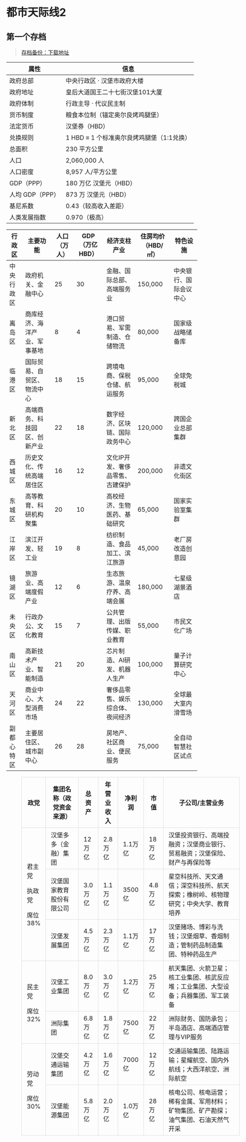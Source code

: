 # 都市天际线2

## 第一个存档

> [存档备份：下载地址]()

| 属性                      | 信息                                      |
|---------------------------|-------------------------------------------|
| 政府总部                  | 中央行政区 · 汉堡市政府大楼              |
| 政府地址                  | 皇后大道国王二十七街汉堡101大厦          |
| 政府体制                  | 行政主导 · 代议民主制                    |
| 货币制度     | 粮食本位制（锚定奥尔良烤鸡腿堡）          |
| 法定货币     | 汉堡券（HBD）                             |
| 兑换规则     | 1 HBD ≡ 1 个标准奥尔良烤鸡腿堡（1:1兑换） |
| 总面积                    | 230 平方公里                             |
| 人口                      | 2,060,000 人                             |
| 人口密度                  | 8,957 人/平方公里                        |
| GDP（PPP）                | 180 万亿 汉堡元（HBD）                   |
| 人均 GDP（PPP）           | 873 万 汉堡元（HBD）                     |
| 基尼系数                  | 0.43（较高收入差距）                     |
| 人类发展指数              | 0.970（极高）                            |

| 行政区        | 主要功能                  | 人口（万人） | GDP（万亿 HBD） | 经济支柱产业                     | 住房均价（HBD/㎡） | 特色设施                     |
|---------------|---------------------------|--------------|------------------|----------------------------------|--------------------|------------------------------|
| 中央行政区     | 政府机关、金融中心        | 25           | 30               | 金融、国际总部、高端服务业       | 150,000           | 中央银行、国际会议中心       |
| 离岛区        | 商库经济、海洋产业、军事基地 | 8            | 4                | 港口贸易、军需制造、仓储物流     | 80,000            | 国家级战略储备库             |
| 临港区        | 国际贸易、自贸区、物流中心 | 18           | 15               | 跨境电商、保税仓储、航运服务     | 95,000            | 全球免税城                   |
| 新北区        | 高端商务、科技园区、创新产业 | 22           | 18               | 数字经济、区块链、国际政务中心   | 120,000           | 跨国企业总部集群             |
| 西城区        | 历史文化、传统高端居住区   | 16           | 12               | 文化IP开发、奢侈品零售、古建保护 | 200,000           | 非遗文化街区                 |
| 东城区        | 高等教育、科研机构聚集     | 20           | 10               | 高校经济、生物医药、基础研究     | 65,000            | 国家实验室集群               |
| 江岸区        | 滨江开发、轻工业           | 19           | 8                | 纺织制造、食品加工、滨江旅游     | 45,000            | 老厂房改造创意园             |
| 镜湖区        | 旅游业、高端度假产业       | 12           | 6                | 生态旅游、温泉疗养、高端会展     | 180,000           | 七星级湖景酒店               |
| 未央区        | 行政办公、文化教育         | 15           | 7                | 公共管理、出版传媒、职业教育     | 55,000            | 市民文化广场                 |
| 南山区        | 高新技术产业、智能制造     | 21           | 20               | 芯片制造、AI研发、机器人生产     | 100,000           | 量子计算研究中心             |
| 天河区        | 商业中心、大型消费市场     | 24           | 22               | 奢侈品零售、娱乐综合体、夜间经济 | 130,000           | 全球最大室内滑雪场           |
| 副都心特区    | 主要居住区、城市副中心     | 26           | 28               | 房地产、社区商业、便民服务       | 75,000            | 全自动智慧社区试点           |

<figure class="table" style="width:114.31%;">
      <table class="ck-table-resized">
        <colgroup>
          <col style="width:7.05%;">
            <col style="width:17.47%;">
              <col style="width:6.39%;">
                <col style="width:8.3%;">
                  <col style="width:6.46%;">
                    <col style="width:6.46%;">
                      <col style="width:47.87%;">
        </colgroup>
        <thead>
          <tr>
            <th style="border:1px solid rgb(221, 221, 221);padding:6px 13px;"><strong>政党</strong>
            </th>
            <th style="border:1px solid rgb(221, 221, 221);padding:6px 13px;"><strong>集团名称（政党资金来源）</strong>
            </th>
            <th style="border:1px solid rgb(221, 221, 221);padding:6px 13px;"><strong>总资产</strong>
            </th>
            <th style="border:1px solid rgb(221, 221, 221);padding:6px 13px;"><strong>年营业收入</strong>
            </th>
            <th style="border:1px solid rgb(221, 221, 221);padding:6px 13px;"><strong>净利润</strong>
            </th>
            <th style="border:1px solid rgb(221, 221, 221);padding:6px 13px;"><strong>市值</strong>
            </th>
            <th style="border:1px solid rgb(221, 221, 221);padding:6px 13px;"><strong>子公司/主营业务</strong>
            </th>
          </tr>
        </thead>
        <tbody>
          <tr>
            <td style="border:1px solid rgb(221, 221, 221);padding:6px 13px;" rowspan="3">
              <p>君主党</p>
              <p>执政党</p>
              <p>席位38%</p>
            </td>
            <td style="border:1px solid rgb(221, 221, 221);padding:6px 13px;">汉堡多多（金融）集团</td>
            <td style="border:1px solid rgb(221, 221, 221);padding:6px 13px;">12万亿</td>
            <td style="border:1px solid rgb(221, 221, 221);padding:6px 13px;">2.8万亿</td>
            <td style="border:1px solid rgb(221, 221, 221);padding:6px 13px;">1.1万亿</td>
            <td style="border:1px solid rgb(221, 221, 221);padding:6px 13px;">18万亿</td>
            <td style="border:1px solid rgb(221, 221, 221);padding:6px 13px;">汉堡投资银行、高端投融资；汉堡商业银行、贸易融资；汉堡保险、财产与再保险等</td>
          </tr>
          <tr>
            <td style="border:1px solid rgb(221, 221, 221);padding:6px 13px;">汉堡国家教育股份有限公司</td>
            <td style="border:1px solid rgb(221, 221, 221);padding:6px 13px;">3.0万亿</td>
            <td style="border:1px solid rgb(221, 221, 221);padding:6px 13px;">1.1万亿</td>
            <td style="border:1px solid rgb(221, 221, 221);padding:6px 13px;">3500亿</td>
            <td style="border:1px solid rgb(221, 221, 221);padding:6px 13px;">4.8万亿</td>
            <td style="border:1px solid rgb(221, 221, 221);padding:6px 13px;">星空科技所、天文通信；深空科技所、航天探索；橡树岭、核物理研究；中央大学、教育培养</td>
          </tr>
          <tr>
            <td style="border:1px solid rgb(221, 221, 221);padding:6px 13px;">汉堡发展集团</td>
            <td style="border:1px solid rgb(221, 221, 221);padding:6px 13px;">4.5万亿</td>
            <td style="border:1px solid rgb(221, 221, 221);padding:6px 13px;">2.3万亿</td>
            <td style="border:1px solid rgb(221, 221, 221);padding:6px 13px;">1.1万亿</td>
            <td style="border:1px solid rgb(221, 221, 221);padding:6px 13px;">17万亿</td>
            <td style="border:1px solid rgb(221, 221, 221);padding:6px 13px;">汉堡赌场、博彩与洗钱；汉堡烟草、香烟制造；管制药品制造集团、特种药品生产</td>
          </tr>
          <tr>
            <td style="border:1px solid rgb(221, 221, 221);padding:6px 13px;" rowspan="2">
              <p>民主党</p>
              <p>席位32%</p>
            </td>
            <td style="border:1px solid rgb(221, 221, 221);padding:6px 13px;">汉堡工业集团</td>
            <td style="border:1px solid rgb(221, 221, 221);padding:6px 13px;">8.0万亿</td>
            <td style="border:1px solid rgb(221, 221, 221);padding:6px 13px;">3.0万亿</td>
            <td style="border:1px solid rgb(221, 221, 221);padding:6px 13px;">1.2万亿</td>
            <td style="border:1px solid rgb(221, 221, 221);padding:6px 13px;">25万亿</td>
            <td style="border:1px solid rgb(221, 221, 221);padding:6px 13px;">航天集团、火箭卫星；核工业集团、核武反应堆；工业集团、大型设备；兵器集团、军工装备</td>
          </tr>
          <tr>
            <td style="border:1px solid rgb(221, 221, 221);padding:6px 13px;">洲际集团</td>
            <td style="border:1px solid rgb(221, 221, 221);padding:6px 13px;">6.8万亿</td>
            <td style="border:1px solid rgb(221, 221, 221);padding:6px 13px;">1.8万亿</td>
            <td style="border:1px solid rgb(221, 221, 221);padding:6px 13px;">7500亿</td>
            <td style="border:1px solid rgb(221, 221, 221);padding:6px 13px;">22万亿</td>
            <td style="border:1px solid rgb(221, 221, 221);padding:6px 13px;">洲际财务、国防承包；半岛酒店、高端酒店管理与VIP服务</td>
          </tr>
          <tr>
            <td style="border:1px solid rgb(221, 221, 221);padding:6px 13px;" rowspan="2">
              <p>劳动党</p>
              <p>席位30%</p>
            </td>
            <td style="border:1px solid rgb(221, 221, 221);padding:6px 13px;">汉堡交通运输集团</td>
            <td style="border:1px solid rgb(221, 221, 221);padding:6px 13px;">4.2万亿</td>
            <td style="border:1px solid rgb(221, 221, 221);padding:6px 13px;">1.6万亿</td>
            <td style="border:1px solid rgb(221, 221, 221);padding:6px 13px;">7000亿</td>
            <td style="border:1px solid rgb(221, 221, 221);padding:6px 13px;">12万亿</td>
            <td style="border:1px solid rgb(221, 221, 221);padding:6px 13px;">交通运输集团、陆路运输；星耀航空、国内外航线；大西洋航空、洲际航空</td>
          </tr>
          <tr>
            <td style="border:1px solid rgb(221, 221, 221);padding:6px 13px;">汉堡能源集团</td>
            <td style="border:1px solid rgb(221, 221, 221);padding:6px 13px;">5.8万亿</td>
            <td style="border:1px solid rgb(221, 221, 221);padding:6px 13px;">2.0万亿</td>
            <td style="border:1px solid rgb(221, 221, 221);padding:6px 13px;">1.0万亿</td>
            <td style="border:1px solid rgb(221, 221, 221);padding:6px 13px;">28万亿</td>
            <td style="border:1px solid rgb(221, 221, 221);padding:6px 13px;">核电公司、核电运营；稀有金属、军用材料；矿物集团、矿产勘探；油气集团、石油天然气开采</td>
          </tr>
        </tbody>
      </table>
    </figure>
